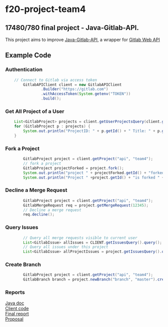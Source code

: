 # f20-project-team4

## 17480/780 final project - Java-Gitlab-API.

This project aims to improve [Java-Gitlab-API](https://github.com/timols/java-gitlab-api), a wrapper for [Gitlab Web
 API](https://docs.gitlab.com/ee/api/)
 

## Example Code
### Authentication
```java
    // Connect to Gitlab via access token
        GitlabAPIClient client = new GitlabAPIClient
                .Builder("https://gitlab.com")
                .withAccessToken(System.getenv("TOKEN"))
                .build();
```

### Get All Project of a User
```java
    List<GitlabProject> projects = client.getUserProjectsQuery(client.getCurrentUser().getUsername()).query();
    for (GitlabProject p : projects) {
        System.out.println("ProjectID: " + p.getId() + " Title: " + p.getName());
    }
```
### Fork a Project
```java
        GitlabProject project = client.getProject("api", "team4");
        // fork a project
        GitlabProject projectForked = project.fork();
        System.out.println("project " + projectForked.getId() + "forked from project " + project.getId());
        System.out.println("Project " +project.getId() + "is forked " + project.getForksCount() + " times");
```

### Decline a Merge Request
```java
        GitlabProject project = client.getProject("api", "team4");
        GitlabMergeRequest req = project.getMergeRequest(12345);
        // Decline a merge request
        req.decline();
```

### Query Issues
```java
        // Query all merge requests visible to current user
        List<GitlabIssue> allIssues = CLIENT.getIssuesQuery().query();
        // Query all issues under this project
        List<GitlabIssue> allProjectIssues = project.getIssuesQuery().query();
```

### Create Branch
```java
        GitlabProject project = client.getProject("api", "team4");
        GitlabBranch branch = project.newBranch("branch", "master").create();
```

### Reports
[Java doc](https://apiteam4.gitlab.io/f20-project-team4) <br />
[Client code](https://github.com/cmu-api-design/f20-project-team4/tree/master/src/example/java/core)  <br />
[Final report](https://docs.google.com/document/d/1Nqpl4rBEIyOsy8u2sGvIxyIZV9nhyBUAdIysCqufRnA/edit)  <br />
[Proposal](https://docs.google.com/document/d/1VdSe0X-w4BV-EYYps5XtZoON-E6No9vJtT9rtb9ipfw/edit)   <br />
